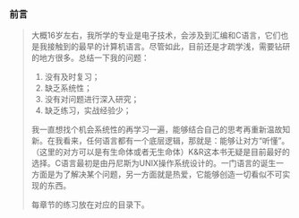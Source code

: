 ### 前言
> 大概16岁左右，我所学的专业是电子技术，会涉及到汇编和C语言，它们也是我接触到的最早的计算机语言。尽管如此，目前还是才疏学浅，需要钻研的地方很多。总结一下我的问题：
> 1. 没有及时复习；
> 2. 缺乏系统性；
> 3. 没有对问题进行深入研究；
> 4. 缺乏练习，实战经验少；
> 
> 我一直想找个机会系统性的再学习一遍，能够结合自己的思考再重新温故知新。在我看来，任何语言都有一个底层逻辑，那就是：能够让对方“听懂”。（这里的对方可以是有生命体或者无生命体）K&R这本书无疑是目前最好的选择。C语言最初是由丹尼斯为UNIX操作系统设计的。一门语言的诞生一方面是为了解决某个问题，另一方面就是热爱，它能够创造一切看似不可实现的东西。
> 
> 每章节的练习放在对应的目录下。